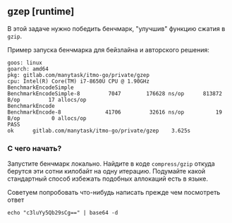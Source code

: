## gzep [runtime]

В этой задаче нужно победить бенчмарк, "улучшив" функцию сжатия в `gzip`.

Пример запуска бенчмарка для бейзлайна и авторского решения:
```
goos: linux
goarch: amd64
pkg: gitlab.com/manytask/itmo-go/private/gzep
cpu: Intel(R) Core(TM) i7-8650U CPU @ 1.90GHz
BenchmarkEncodeSimple
BenchmarkEncodeSimple-8   	    7047	    176628 ns/op	  813872 B/op	      17 allocs/op
BenchmarkEncode
BenchmarkEncode-8         	   41706	     32616 ns/op	      19 B/op	       0 allocs/op
PASS
ok  	gitlab.com/manytask/itmo-go/private/gzep	3.625s
```

### С чего начать?

Запустите бенчмарк локально. Найдите в коде `compress/gzip` откуда берутся эти сотни килобайт на одну итерацию. Подумайте какой стандартный способ избежать подобных аллокаций есть в языке.

Советуем попробовать что-нибудь написать прежде чем посмотреть ответ
```
echo "c3luYy5Qb29sCg==" | base64 -d
```
